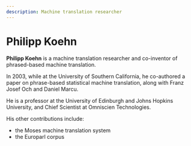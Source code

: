 ```yaml
---
description: Machine translation researcher
---
```

# Philipp Koehn
**Philipp Koehn** is a machine translation researcher and co-inventor of phrased-based machine translation.

In 2003, while at the University of Southern California, he co-authored a paper on phrase-based statistical machine translation, 
along with Franz Josef Och and Daniel Marcu.

He is a professor at the University of Edinburgh and Johns Hopkins University, and Chief Scientist at Omniscien Technologies.

His other contributions include:

* the Moses machine translation system
* the Europarl corpus


